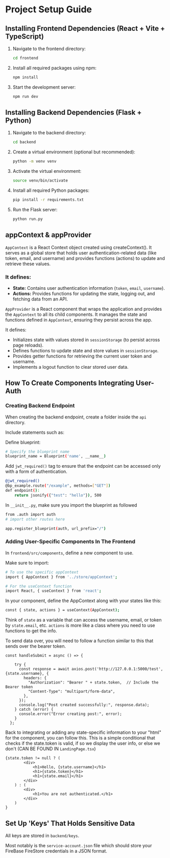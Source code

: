 # Project Setup Guide

## Installing Frontend Dependencies (React + Vite + TypeScript)

1. Navigate to the frontend directory:
   ```bash
   cd frontend

2. Install all required packages using npm:
    ```bash
    npm install

3. Start the development server:
    ```bash
    npm run dev

## Installing Backend Dependencies (Flask + Python)

1. Navigate to the backend directory:
   ```bash
   cd backend

2. Create a virtual environment (optional but recommended):
    ```bash
    python -m venv venv


3. Activate the virtual environment:
    ```bash
    source venv/bin/activate

4. Install all required Python packages:

    ```bash
    pip install -r requirements.txt

5. Run the Flask server:
    ```bash
    python run.py


## appContext & appProvider

`AppContext` is a React Context object created using createContext(). It serves as a global store that holds user authentication-related data (like token, email, and username) and provides functions (actions) to update and retrieve these values.

### It defines:

- **State:** Contains user authentication information (`token`, `email`, `username`).
- **Actions:** Provides functions for updating the state, logging out, and fetching data from an API.

`AppProvider` is a React component that wraps the application and provides the `AppContext` to all its child components. It manages the state and functions defined in `AppContext`, ensuring they persist across the app.

It defines:

- Initializes state with values stored in `sessionStorage` (to persist across page reloads).
- Defines functions to update state and store values in `sessionStorage`.
- Provides getter functions for retrieving the current user token and username.
- Implements a logout function to clear stored user data.

## How To Create Components Integrating User-Auth


### Creating Backend Endpoint

When creating the backend endpoint, create a folder inside the `api` directory.

Include statements such as: 

Define blueprint:
```bash
# Specify the blueprint name
blueprint_name = Blueprint('name', __name__)
```

Add `jwt_required()` tag to ensure that the endpoint can be accessed only with a form of authentication.

```bash
@jwt_required()
@bp_example.route("/example", methods=["GET"])
def endpoint():
    return jsonify({"test": "hello"}), 500
```

In `__init__.py`, make sure you import the blueprint as followed

```bash
from .auth import auth
# import other routes here

app.register_blueprint(auth, url_prefix="/")
```

### Adding User-Specific Components In The Frontend

In `frontend/src/components`, define a new component to use.

Make sure to import:

```bash
# To use the specific appContext
import { AppContext } from '../store/appContext';

# For the useContext function
import React, { useContext } from 'react';
```

In your component, define the AppContext along with your states like this:

```bash
const { state, actions } = useContext(AppContext);
```

Think of `state` as a variable that can access the username, email, or token by `state.email`, etc. `actions` is more like a class where you need to use functions to get the info.

To send data over, you will need to follow a function similar to this that sends over the bearer token.

```tsx
const handleSubmit = async () => {

    try {
      const response = await axios.post('http://127.0.0.1:5000/test', {state.username}, {
        headers: {
          "Authorization": "Bearer " + state.token,  // Include the Bearer token
          "Content-Type": "multipart/form-data",
        },
      });
      console.log("Post created successfully:", response.data);
    } catch (error) {
      console.error("Error creating post:", error);
    }
  };
```

Back to integrating or adding any state-specific information to your "html" for the component, you can follow this. This is a simple conditional that checks if the state.token is valid, if so we display the user info, or else we don't (CAN BE FOUND IN `LandingPage.tsx`)

```tsx
{state.token != null ? (
        <div>
            <h1>Hello, {state.username}</h1>
            <h1>{state.token}</h1>
            <h1>{state.email}</h1>
        </div>
    ) : (
        <div>
            <h1>You are not authenticated.</h1>
        </div>
    )
}
```

## Set Up 'Keys' That Holds Sensitive Data

All keys are stored in `backend/keys`.

Most notably is the `service-account.json` file which should store your FireBase FireStore credentials in a JSON format.